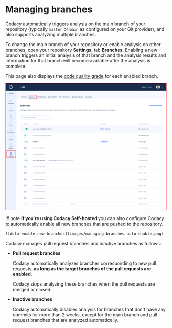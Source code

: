 # Managing branches

Codacy automatically triggers analysis on the main branch of your repository (typically `master` or `main` as configured on your Git provider), and also supports analyzing multiple branches.

To change the main branch of your repository or enable analysis on other branches, open your repository **Settings**, tab **Branches**. Enabling a new branch triggers an initial analysis of that branch and the analysis results and information for that branch will become available after the analysis is complete.

This page also displays the [code quality grade](../faq/code-analysis/which-metrics-does-codacy-calculate.md) for each enabled branch.

![Managing branches](images/managing-branches.png)

!!! note
    **If you're using Codacy Self-hosted** you can also configure Codacy to automatically enable all new branches that are pushed to the repository.

    ![Auto-enable new branches](images/managing-branches-auto-enable.png)

Codacy manages pull request branches and inactive branches as follows:

-   **Pull request branches**

    Codacy automatically analyzes branches corresponding to new pull requests, **as long as the target branches of the pull requests are enabled**.

    Codacy stops analyzing these branches when the pull requests are merged or closed.

-   **Inactive branches**

    Codacy automatically disables analysis for branches that don't have any commits for more than 2 weeks, except for the main branch and pull request branches that are analyzed automatically.
